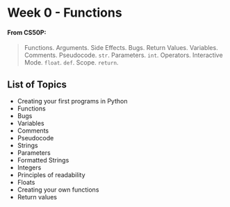 # Week 0 - Functions

#### From CS50P:

> Functions. Arguments. Side Effects. Bugs. Return Values. Variables. Comments. Pseudocode. `str`. Parameters. `int`. Operators. Interactive Mode. `float`. `def`. Scope. `return`.

## List of Topics

- Creating your first programs in Python
- Functions
- Bugs
- Variables
- Comments
- Pseudocode
- Strings
- Parameters
- Formatted Strings
- Integers
- Principles of readability
- Floats
- Creating your own functions
- Return values
